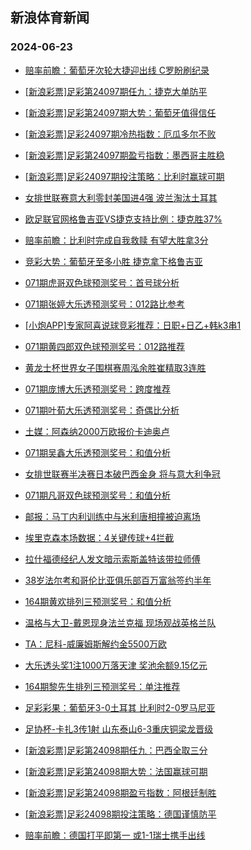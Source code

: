 ## 新浪体育新闻 
### 2024-06-23

+ [赔率前瞻：葡萄牙次轮大捷迎出线 C罗盼刷纪录](https://sports.sina.com.cn/l/2024-06-22/doc-inaznxkf3465194.shtml)

+ [[新浪彩票]足彩第24097期任九：捷克大单防平](https://sports.sina.com.cn/l/2024-06-22/doc-inaznxkf3461016.shtml)

+ [[新浪彩票]足彩第24097期大势：葡萄牙值得信任](https://sports.sina.com.cn/l/2024-06-22/doc-inaznxka1186010.shtml)

+ [[新浪彩票]足彩24097期冷热指数：厄瓜多尔不败](https://sports.sina.com.cn/l/2024-06-22/doc-inaznxka1187714.shtml)

+ [[新浪彩票]足彩第24097期盈亏指数：墨西哥主胜稳](https://sports.sina.com.cn/l/2024-06-22/doc-inaznxka1188706.shtml)

+ [[新浪彩票]足彩24097期投注策略：比利时赢球可期](https://sports.sina.com.cn/l/2024-06-22/doc-inaznxkf3463481.shtml)

+ [女排世联赛意大利零封美国进4强 波兰淘汰土耳其](https://sports.sina.com.cn/others/volleyball/2024-06-21/doc-inazpqfu0932085.shtml)

+ [欧足联官网格鲁吉亚VS捷克支持比例：捷克胜37%](https://sports.sina.com.cn/l/2024-06-22/doc-inaznxka1164490.shtml)

+ [赔率前瞻：比利时完成自我救赎 有望大胜拿3分](https://sports.sina.com.cn/l/2024-06-22/doc-inazntae1243440.shtml)

+ [竞彩大势：葡萄牙至多小胜 捷克拿下格鲁吉亚](https://sports.sina.com.cn/l/2024-06-22/doc-inazqfcn0646793.shtml)

+ [071期虎哥双色球预测奖号：首号球分析](https://sports.sina.com.cn/l/2024-06-22/doc-inazqvzi2651506.shtml)

+ [071期张婷大乐透预测奖号：012路比参考](https://sports.sina.com.cn/l/2024-06-22/doc-inazqvzi2658116.shtml)

+ [[小炮APP]专家阿喜说球竞彩推荐：日职+日乙+韩k3串1](https://sports.sina.com.cn/l/2024-06-22/doc-inazraif2558396.shtml)

+ [071期黄四郎双色球预测奖号：012路推荐](https://sports.sina.com.cn/l/2024-06-22/doc-inazqvze0377600.shtml)

+ [黄龙士杯世界女子围棋赛周泓余胜崔精取3连胜](https://sports.sina.com.cn/go/2024-06-22/doc-inazrnxh4005485.shtml)

+ [071期庞博大乐透预测奖号：跨度推荐](https://sports.sina.com.cn/l/2024-06-22/doc-inazqvze0384371.shtml)

+ [071期叶荀大乐透预测奖号：奇偶比分析](https://sports.sina.com.cn/l/2024-06-22/doc-inazqvze0384224.shtml)

+ [土媒：阿森纳2000万欧报价卡迪奥卢](https://sports.sina.com.cn/g/2024-06-22/doc-inazpqfu0945942.shtml)

+ [071期吴鑫大乐透预测奖号：和值分析](https://sports.sina.com.cn/l/2024-06-22/doc-inazqvzi2658266.shtml)

+ [女排世联赛半决赛日本破巴西金身 将与意大利争冠](https://sports.sina.com.cn/others/volleyball/2024-06-22/doc-inazrtfe3921041.shtml)

+ [071期凡哥双色球预测奖号：和值分析](https://sports.sina.com.cn/l/2024-06-22/doc-inazqvzi2651371.shtml)

+ [邮报：马丁内利训练中与米利唐相撞被迫离场](https://sports.sina.com.cn/g/2024-06-22/doc-inazpqfx3219907.shtml)

+ [埃里克森本场数据：4关键传球+4拦截](https://sports.sina.com.cn/g/2024-06-22/doc-inazpqfu0943172.shtml)

+ [拉什福德经纪人发文暗示索斯盖特该带拉师傅](https://sports.sina.com.cn/g/2024-06-22/doc-inazpqfu0942093.shtml)

+ [38岁法尔考和哥伦比亚俱乐部百万富翁签约半年](https://sports.sina.com.cn/g/2024-06-22/doc-inazpqfu0941833.shtml)

+ [164期黄欢排列三预测奖号：和值分析](https://sports.sina.com.cn/l/2024-06-22/doc-inazqvze0392241.shtml)

+ [温格与大卫-戴恩现身法兰克福 现场观战英格兰队](https://sports.sina.com.cn/g/2024-06-22/doc-inazpqfx3220624.shtml)

+ [TA：尼科-威廉姆斯解约金5500万欧](https://sports.sina.com.cn/g/2024-06-22/doc-inazpqfx3219746.shtml)

+ [大乐透头奖1注1000万落天津 奖池余额9.15亿元](https://sports.sina.com.cn/l/2024-06-22/doc-inazrnwz2409688.shtml)

+ [164期黎先生排列三预测奖号：单注推荐](https://sports.sina.com.cn/l/2024-06-22/doc-inazqvzi2666324.shtml)

+ [足彩彩果：葡萄牙3-0土耳其 比利时2-0罗马尼亚](https://sports.sina.com.cn/l/2024-06-22/doc-inazrtex2291605.shtml)

+ [足协杯-卡扎3传1射 山东泰山6-3重庆铜梁龙晋级](https://sports.sina.com.cn/china/cfacup/2024-06-22/doc-inazrtex2299696.shtml)

+ [[新浪彩票]足彩第24098期任九：巴西全取三分](https://sports.sina.com.cn/l/2024-06-23/doc-inazsqku3504723.shtml)

+ [[新浪彩票]足彩第24098期大势：法国赢球可期](https://sports.sina.com.cn/l/2024-06-23/doc-inazsqku3504035.shtml)

+ [[新浪彩票]足彩第24098期盈亏指数：阿根廷制胜](https://sports.sina.com.cn/l/2024-06-23/doc-inazsqkp1894255.shtml)

+ [[新浪彩票]足彩24098期投注策略：德国谨慎防平](https://sports.sina.com.cn/l/2024-06-23/doc-inazsqkp1893513.shtml)

+ [赔率前瞻：德国打平即第一 或1-1瑞士携手出线](https://sports.sina.com.cn/l/2024-06-23/doc-inazsqku3507565.shtml)

